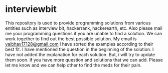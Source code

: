 # interviewbit
This repository is used to provide programming solutions from various entities such as interview bit, hackerrank, hackerearth, etc.
Also please mail me your programming questions if you are unable to find a solution. We can work together to find out the best possible solution. 
My email is <vaibhav17128@gmail.com>
I have sorted the examples according to their best fit. I have mentioned the question in the beginning of the solution.
I have not added the explanation for each solution. But, i will try to update them soon.
if you have more question and solutions that we can add. Please let me know and we can help other to find the meds for their pain.
